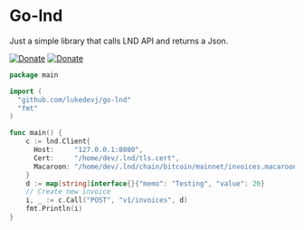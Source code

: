# Go-lnd

Just a simple library that calls LND API and returns a Json.

[![Donate](https://img.shields.io/badge/Donate-Bitcoin-green.svg)](https://coinos.io/lukedevj)
[![Donate](https://shields.io/badge/Package--green?logo=go)](https://pkg.go.dev/github.com/lukedevj/go-lnd)


```go
package main

import (
  "github.com/lukedevj/go-lnd"
  "fmt"
)

func main() {
    c := lnd.Client{
      Host:     "127.0.0.1:8080",
      Cert:     "/home/dev/.lnd/tls.cert",
      Macaroon: "/home/dev/.lnd/chain/bitcoin/mainnet/invoices.macaroon",
    }
    d := map[string]interface{}{"memo": "Testing", "value": 20}
    // Create new invoice
    i, _ := c.Call("POST", "v1/invoices", d)
    fmt.Println(i)
}
```
